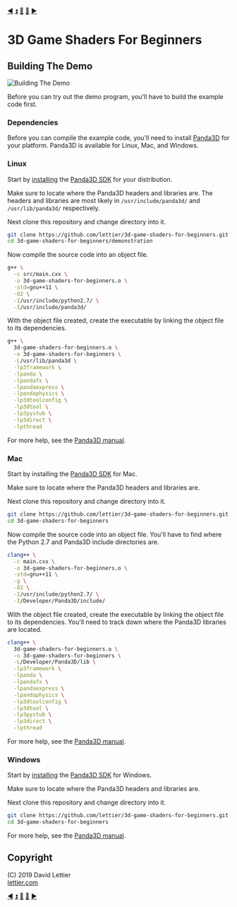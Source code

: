 [:arrow_backward:](setup.md)
[:arrow_double_up:](../README.md)
[:arrow_up_small:](#)
[:arrow_down_small:](#copyright)
[:arrow_forward:](running-the-demo.md)

# 3D Game Shaders For Beginners

## Building The Demo

![Building The Demo](https://i.imgur.com/PQcDnIu.gif)

Before you can try out the demo program, you'll have to build the example code first.

### Dependencies

Before you can compile the example code, you'll need to install
[Panda3D](https://www.panda3d.org/)
for your platform.
Panda3D is available for Linux, Mac, and Windows.

### Linux

Start by [installing](https://www.panda3d.org/manual/?title=Installing_Panda3D_in_Linux) the
[Panda3D SDK](https://www.panda3d.org/download/sdk-1-10-1/) for your distribution.

Make sure to locate where the Panda3D headers and libraries are.
The headers and libraries are most likely in `/usr/include/panda3d/` and `/usr/lib/panda3d/` respectively.

Next clone this repository and change directory into it.

```bash
git clone https://github.com/lettier/3d-game-shaders-for-beginners.git
cd 3d-game-shaders-for-beginners/demonstration
```

Now compile the source code into an object file.

```bash
g++ \
  -c src/main.cxx \
  -o 3d-game-shaders-for-beginners.o \
  -std=gnu++11 \
  -O2 \
  -I/usr/include/python2.7/ \
  -I/usr/include/panda3d/
```

With the object file created, create the executable by linking the object file to its dependencies.

```bash
g++ \
  3d-game-shaders-for-beginners.o \
  -o 3d-game-shaders-for-beginners \
  -L/usr/lib/panda3d \
  -lp3framework \
  -lpanda \
  -lpandafx \
  -lpandaexpress \
  -lpandaphysics \
  -lp3dtoolconfig \
  -lp3dtool \
  -lp3pystub \
  -lp3direct \
  -lpthread
```

For more help, see the [Panda3D manual](https://www.panda3d.org/manual/?title=How_to_compile_a_C++_Panda3D_program_on_Linux).

### Mac

Start by installing the [Panda3D SDK](https://www.panda3d.org/download/sdk-1-10-1/) for Mac.

Make sure to locate where the Panda3D headers and libraries are.

Next clone this repository and change directory into it.

```bash
git clone https://github.com/lettier/3d-game-shaders-for-beginners.git
cd 3d-game-shaders-for-beginners
```

Now compile the source code into an object file.
You'll have to find where the Python 2.7 and Panda3D include directories are.

```bash
clang++ \
  -c main.cxx \
  -o 3d-game-shaders-for-beginners.o \
  -std=gnu++11 \
  -g \
  -O2 \
  -I/usr/include/python2.7/ \
  -I/Developer/Panda3D/include/
```

With the object file created, create the executable by linking the object file to its dependencies.
You'll need to track down where the Panda3D libraries are located.

```bash
clang++ \
  3d-game-shaders-for-beginners.o \
  -o 3d-game-shaders-for-beginners \
  -L/Developer/Panda3D/lib \
  -lp3framework \
  -lpanda \
  -lpandafx \
  -lpandaexpress \
  -lpandaphysics \
  -lp3dtoolconfig \
  -lp3dtool \
  -lp3pystub \
  -lp3direct \
  -lpthread
```

For more help, see the [Panda3D manual](https://www.panda3d.org/manual/?title=How_to_compile_a_C++_Panda3D_program_on_macOS).

### Windows

Start by [installing](https://www.panda3d.org/manual/?title=Installing_Panda3D_in_Windows) the
[Panda3D SDK](https://www.panda3d.org/download/sdk-1-10-1/) for Windows.

Make sure to locate where the Panda3D headers and libraries are.

Next clone this repository and change directory into it.

```bash
git clone https://github.com/lettier/3d-game-shaders-for-beginners.git
cd 3d-game-shaders-for-beginners
```

For more help, see the [Panda3D manual](https://www.panda3d.org/manual/?title=Running_your_Program&language=cxx).

## Copyright

(C) 2019 David Lettier
<br>
[lettier.com](https://www.lettier.com)

[:arrow_backward:](setup.md)
[:arrow_double_up:](../README.md)
[:arrow_up_small:](#)
[:arrow_down_small:](#copyright)
[:arrow_forward:](running-the-demo.md)
